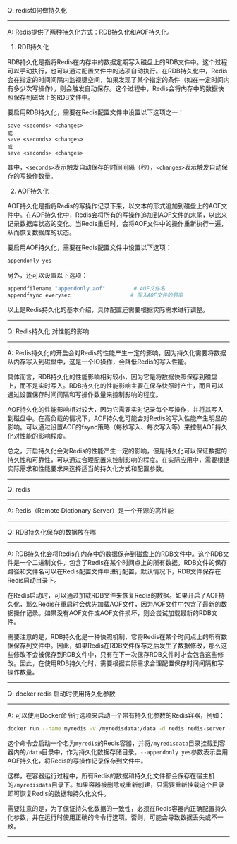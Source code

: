 Q: redis如何做持久化

---

A: Redis提供了两种持久化方式：RDB持久化和AOF持久化。

1.  RDB持久化

RDB持久化是指将Redis在内存中的数据定期写入磁盘上的RDB文件中。这个过程可以手动执行，也可以通过配置文件中的选项自动执行。在RDB持久化中，Redis会在指定的时间间隔内监视键空间，如果发现了某个指定的条件（如在一定时间内有多少次写操作），则会触发自动保存。这个过程中，Redis会将内存中的数据快照保存到磁盘上的RDB文件中。

要启用RDB持久化，需要在Redis配置文件中设置以下选项之一：

```php-template
save <seconds> <changes>
或
save <seconds> <changes>
或
save <seconds> <changes>
```

其中，`<seconds>`表示触发自动保存的时间间隔（秒），`<changes>`表示触发自动保存的写操作数量。

2.  AOF持久化

AOF持久化是指将Redis的写操作记录下来，以文本的形式追加到磁盘上的AOF文件中。在AOF持久化中，Redis会将所有的写操作追加到AOF文件的末尾，以此来记录数据库状态的变化。当Redis重启时，会将AOF文件中的操作重新执行一遍，从而恢复数据库的状态。

要启用AOF持久化，需要在Redis配置文件中设置以下选项：

```bash
appendonly yes
```

另外，还可以设置以下选项：

```bash
appendfilename "appendonly.aof"         # AOF文件名
appendfsync everysec                   # 写入AOF文件的频率
```

以上是Redis持久化的基本介绍，具体配置还需要根据实际需求进行调整。

---

Q: Redis持久化 对性能的影响

---

A: Redis持久化的开启会对Redis的性能产生一定的影响，因为持久化需要将数据从内存写入到磁盘中，这是一个IO操作，会降低Redis的写入性能。

具体而言，RDB持久化的性能影响相对较小，因为它是将数据快照保存到磁盘上，而不是实时写入。RDB持久化的性能影响主要在保存快照时产生，而且可以通过设置保存时间间隔和写操作数量来控制影响的程度。

AOF持久化的性能影响相对较大，因为它需要实时记录每个写操作，并将其写入到磁盘中。在高负载的情况下，AOF持久化可能会对Redis的写入性能产生明显的影响。可以通过设置AOF的fsync策略（每秒写入、每次写入等）来控制AOF持久化对性能的影响程度。

总之，开启持久化会对Redis的性能产生一定的影响，但是持久化可以保证数据的持久性和可靠性，可以通过合理配置来控制影响的程度。在实际应用中，需要根据实际需求和性能要求来选择适当的持久化方式和配置参数。

---

Q: redis

---

A: Redis（Remote Dictionary Server）是一个开源的高性能

---

Q: RDB持久化保存的数据放在哪

---

A: RDB持久化会将Redis在内存中的数据保存到磁盘上的RDB文件中。这个RDB文件是一个二进制文件，包含了Redis在某个时间点上的所有数据。RDB文件的保存路径和文件名可以在Redis配置文件中进行配置，默认情况下，RDB文件保存在Redis启动目录下。

在Redis启动时，可以通过加载RDB文件来恢复Redis的数据。如果开启了AOF持久化，那么Redis在重启时会优先加载AOF文件，因为AOF文件中包含了最新的数据操作记录。如果没有AOF文件或AOF文件损坏，则会尝试加载最新的RDB文件。

需要注意的是，RDB持久化是一种快照机制，它将Redis在某个时间点上的所有数据保存到文件中。因此，如果Redis在RDB文件保存之后发生了数据修改，那么这些修改不会被保存到RDB文件中，只有在下一次保存RDB文件时才会包含这些修改。因此，在使用RDB持久化时，需要根据实际需求合理配置保存时间间隔和写操作数量。

---

Q: docker redis 启动时使用持久化参数

---

A: 可以使用Docker命令行选项来启动一个带有持久化参数的Redis容器，例如：

```bash
docker run --name myredis -v /myredisdata:/data -d redis redis-server --appendonly yes
```

这个命令会启动一个名为`myredis`的Redis容器，并将`/myredisdata`目录挂载到容器内的`/data`目录中，作为持久化数据存储目录。`--appendonly yes`参数表示启用AOF持久化，将Redis的写操作记录保存到文件中。

这样，在容器运行过程中，所有Redis的数据和持久化文件都会保存在宿主机的`/myredisdata`目录下。如果容器被删除或重新创建，只需要重新挂载这个目录即可恢复Redis的数据和持久化文件。

需要注意的是，为了保证持久化数据的一致性，必须在Redis容器内正确配置持久化参数，并在运行时使用正确的命令行选项。否则，可能会导致数据丢失或不一致。

---

